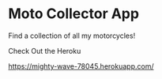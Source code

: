 # Moto Collector App

Find a collection of all my motorcycles!


Check Out the Heroku

https://mighty-wave-78045.herokuapp.com/